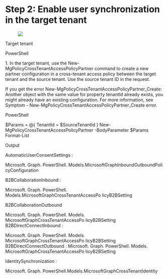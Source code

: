 Step 2: Enable user synchronization in the target tenant
===

<figure>

![](figures/0)

</figure>


Target tenant

PowerShell

1\. In the target tenant, use the New-MgPolicyCrossTenantAccessPolicyPartner command to create a new partner configuration in a cross-tenant access policy between the target tenant and the source tenant. Use the source tenant ID in the request.

If you get the error New-MgPolicyCrossTenantAccessPolicyPartner\_Create: Another object with the same value for property tenantId already exists, you might already have an existing configuration. For more information, see Symptom - New-MgPolicyCrossTenantAccessPolicyPartner\_Create error.

PowerShell

$Params = @{ TenantId = $SourceTenantId } New-MgPolicyCrossTenantAccessPolicyPartner -BodyParameter $Params Format-List

Output

AutomaticUserConsentSettings :

Microsoft. Graph. PowerShell. Models.MicrosoftGraphInboundOutboundPoli cyConfiguration

B2BCollaborationInbound :

Microsoft. Graph. PowerShell. Models.MicrosoftGraphCrossTenantAccessPo licyB2BSetting

B2BCollaborationOutbound

Microsoft. Graph. PowerShell. Models. MicrosoftGraphCrossTenantAccessPo licyB2BSetting B2BDirectConnectInbound :

Microsoft. Graph. PowerShell. Models. MicrosoftGraphCrossTenantAccessPo licyB2BSetting B2BDirectConnectOutbound : Microsoft. Graph. PowerShell. Models. MicrosoftGraphCrossTenantAccessPo licyB2BSetting

IdentitySynchronization :

Microsoft. Graph. PowerShell.Models.MicrosoftGraphCrossTenantIdentity
